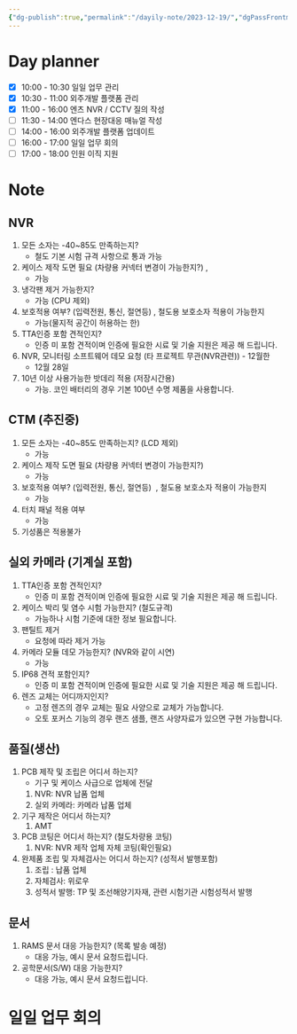 ```yaml
---
{"dg-publish":true,"permalink":"/dayily-note/2023-12-19/","dgPassFrontmatter":true,"created":"2023-12-19T10:09:33.343+09:00","updated":"2023-12-19T15:19:28.339+09:00"}
---
```


# Day planner

- [x] 10:00 - 10:30 일일 업무 관리
- [x] 10:30 - 11:00 외주개발 플랫폼 관리
- [x] 11:00 - 16:00 엔츠 NVR / CCTV 질의 작성
- [ ] 11:30 - 14:00 엔다스 현장대응 매뉴얼 작성 
- [ ] 14:00 - 16:00 외주개발 플랫폼 업데이트
- [ ] 16:00 - 17:00 일일 업무 회의
- [ ] 17:00 - 18:00 인원 이직 지원

# Note
## NVR  
1. 모든 소자는 -40~85도 만족하는지?  
	- 철도 기본 시험 규격 사항으로 통과 가능
1. 케이스 제작 도면 필요 (차량용 커넥터 변경이 가능한지?) , 
	- 가능
2. 냉각팬 제거 가능한지?  
	- 가능 (CPU 제외)
3. 보호적용 여부? (입력전원, 통신, 절연등) , 철도용 보호소자 적용이 가능한지 
	- 가능(물지적 공간이 허용하는 한)
1. TTA인증 포함 견적인지?  
	- 인증 미 포함 견적이며 인증에 필요한 시료 및 기술 지원은 제공 해 드립니다.
1. NVR, 모니터링 소프트웨어 데모 요청 (타 프로젝트 무관(NVR관련)) - 12월한  
	- 12월 28일
2. 10년 이상 사용가능한 밧데리 적용 (저장시간용)  
	- 가능. 코인 배터리의 경우 기본 100년 수명 제품을 사용합니다.
## CTM  (추진중)
1. 모든 소자는 -40~85도 만족하는지? (LCD 제외)  
	 - 가능
1. 케이스 제작 도면 필요 (차량용 커넥터 변경이 가능한지?)  
	- 가능
2. 보호적용 여부? (입력전원, 통신, 절연등)  , 철도용 보호소자 적용이 가능한지  
	 - 가능
3. 터치 패널 적용 여부  
	- 가능
4. 기성품은 적용불가 
## 실외 카메라 (기계실 포함)    
1. TTA인증 포함 견적인지?  
	- 인증 미 포함 견적이며 인증에 필요한 시료 및 기술 지원은 제공 해 드립니다.
1. 케이스 박리 및 염수 시험 가능한지? (철도규격) 
	- 가능하나 시험 기준에 대한 정보 필요합니다.
1. 팬틸트 제거  
	- 요청에 따라 제거 가능
1. 카메라 모듈 데모 가능한지? (NVR와 같이 시연)
	- 가능
1. IP68 견적 포함인지? 
	- 인증 미 포함 견적이며 인증에 필요한 시료 및 기술 지원은 제공 해 드립니다.
2. 렌즈 교체는 어디까지인지?
	 - 고정 렌즈의 경우 교체는 필요 사양으로 교체가 가능합니다. 
	 - 오토 포커스 기능의 경우 랜즈 샘플, 랜즈 사양자료가 있으면 구현 가능합니다.
## 품질(생산)  
1. PCB 제작 및 조립은 어디서 하는지?  
	- 기구 및 케이스 사급으로 업체에 전달
	1. NVR: NVR 납품 업체
	3. 실외 카메라:  카메라 납품 업체
3. 기구 제작은 어디서 하는지?  
	1. AMT
4. PCB 코팅은 어디서 하는지? (철도차량용 코팅)  
	1. NVR: NVR 제작 업체 자체 코팅(확인필요)
5. 완제품 조립 및 자체검사는 어디서 하는지? (성적서 발행포함) 
	1. 조립 : 납품 업체
	2. 자체검사: 위로우
	3. 성적서 발행: TP 및 조선해양기자재, 관련 시험기관 시험성적서 발행
## 문서
1. RAMS 문서 대응 가능한지? (목록 발송 예정) 
	- 대응 가능, 예시 문서 요청드립니다.
2. 공학문서(S/W) 대응 가능한지?
	- 대응 가능, 예시 문서 요청드립니다.
# 일일 업무 회의